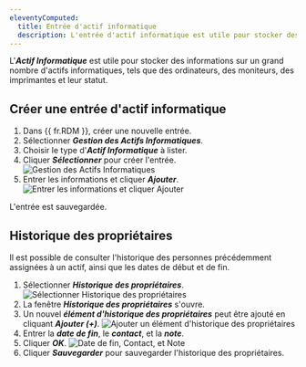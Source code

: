 ```yaml
---
eleventyComputed:
  title: Entrée d'actif informatique
  description: L'entrée d'actif informatique est utile pour stocker des informations sur un grand nombre d'actifs informatiques, tels que des ordinateurs, des moniteurs, des imprimantes et leur statut.
---
```

L'***Actif Informatique*** est utile pour stocker des informations sur un grand nombre d'actifs informatiques, tels que des ordinateurs, des moniteurs, des imprimantes et leur statut.

## Créer une entrée d'actif informatique

1. Dans {{ fr.RDM }}, créer une nouvelle entrée.
1. Sélectionner ***Gestion des Actifs Informatiques***.
1. Choisir le type d'***Actif Informatique*** à lister.
1. Cliquer ***Sélectionner*** pour créer l'entrée.
![Gestion des Actifs Informatiques](https://cdnweb.devolutions.net/docs/docs_en_kb_KB6149.png)
1. Entrer les informations et cliquer ***Ajouter***.
![Entrer les informations et cliquer Ajouter](https://cdnweb.devolutions.net/docs/docs_en_kb_KB6150.png)

L'entrée est sauvegardée.

## Historique des propriétaires

Il est possible de consulter l'historique des personnes précédemment assignées à un actif, ainsi que les dates de début et de fin.

1. Sélectionner ***Historique des propriétaires***.
![Sélectionner Historique des propriétaires](https://cdnweb.devolutions.net/docs/docs_en_kb_KB6194.png)
1. La fenêtre ***Historique des propriétaires*** s'ouvre.
1. Un nouvel ***élément d'historique des propriétaires*** peut être ajouté en cliquant ***Ajouter (+)***.
![Ajouter un élément d'historique des propriétaires](https://cdnweb.devolutions.net/docs/docs_en_kb_KB6195.png)
1. Entrer la ***date de fin***, le ***contact***, et la ***note***.
1. Cliquer ***OK***.
![Date de fin, Contact, et Note](https://cdnweb.devolutions.net/docs/docs_en_kb_KB6196.png)
1. Cliquer ***Sauvegarder*** pour sauvegarder l'historique des propriétaires.
